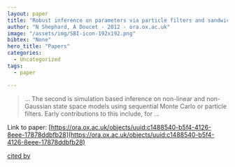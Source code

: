 ```yaml
---
layout: paper
title: "Robust inference on parameters via particle filters and sandwich covariance matrices."
author: "N Shephard, A Doucet - 2012 - ora.ox.ac.uk"
image: "/assets/img/SBI-icon-192x192.png"
bibtex: "None"
hero_title: "Papers"
categories:
  - Uncategorized
tags:
  - paper

---
```

>… The second is simulation based inference on non-linear and non-Gaussian state space models using sequential Monte Carlo or particle filters. Early contributions to this include, for …

Link to paper: [https://ora.ox.ac.uk/objects/uuid:c1488540-b5f4-4126-8eee-17878ddbfb28](https://ora.ox.ac.uk/objects/uuid:c1488540-b5f4-4126-8eee-17878ddbfb28)

[cited by](https://scholar.google.com/scholar?cites=6256093161674219464&as_sdt=2005&sciodt=0,5&hl=en&num=20)
